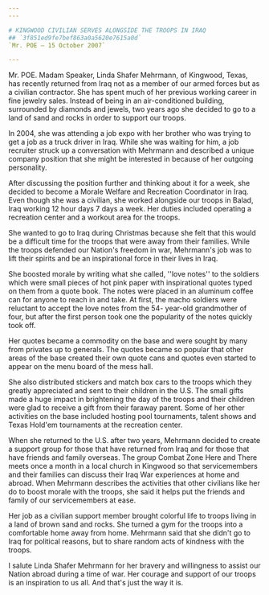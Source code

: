 ```yaml
---
---

# KINGWOOD CIVILIAN SERVES ALONGSIDE THE TROOPS IN IRAQ
## `3f851ed9fe7bef863a0a5620e7615a0d`
`Mr. POE — 15 October 2007`

---
```



Mr. POE. Madam Speaker, Linda Shafer Mehrmann, of Kingwood, Texas, 
has recently returned from Iraq not as a member of our armed forces but 
as a civilian contractor. She has spent much of her previous working 
career in fine jewelry sales. Instead of being in an air-conditioned 
building, surrounded by diamonds and jewels, two years ago she decided 
to go to a land of sand and rocks in order to support our troops.

In 2004, she was attending a job expo with her brother who was trying 
to get a job as a truck driver in Iraq. While she was waiting for him, 
a job recruiter struck up a conversation with Mehrmann and described a 
unique company position that she might be interested in because of her 
outgoing personality.

After discussing the position further and thinking about it for a 
week, she decided to become a Morale Welfare and Recreation Coordinator 
in Iraq. Even though she was a civilian, she worked alongside our 
troops in Balad, Iraq working 12 hour days 7 days a week. Her duties 
included operating a recreation center and a workout area for the 
troops.

She wanted to go to Iraq during Christmas because she felt that this 
would be a difficult time for the troops that were away from their 
families. While the troops defended our Nation's freedom in war, 
Mehrmann's job was to lift their spirits and be an inspirational force 
in their lives in Iraq.

She boosted morale by writing what she called, ''love notes'' to the 
soldiers which were small pieces of hot pink paper with inspirational 
quotes typed on them from a quote book. The notes were placed in an 
aluminum coffee can for anyone to reach in and take. At first, the 
macho soldiers were reluctant to accept the love notes from the 54-
year-old grandmother of four, but after the first person took one the 
popularity of the notes quickly took off.

Her quotes became a commodity on the base and were sought by many 
from privates up to generals. The quotes became so popular that other 
areas of the base created their own quote cans and quotes even started 
to appear on the menu board of the mess hall.

She also distributed stickers and match box cars to the troops which 
they greatly appreciated and sent to their children in the U.S. The 
small gifts made a huge impact in brightening the day of the troops and 
their children were glad to receive a gift from their faraway parent. 
Some of her other activities on the base included hosting pool 
tournaments, talent shows and Texas Hold'em tournaments at the 
recreation center.

When she returned to the U.S. after two years, Mehrmann decided to 
create a support group for those that have returned from Iraq and for 
those that have friends and family overseas. The group Combat Zone Here 
and There meets once a month in a local church in Kingwood so that 
servicemembers and their families can discuss their Iraq War 
experiences at home and abroad. When Mehrmann describes the activities 
that other civilians like her do to boost morale with the troops, she 
said it helps put the friends and family of our servicemembers at ease.

Her job as a civilian support member brought colorful life to troops 
living in a land of brown sand and rocks. She turned a gym for the 
troops into a comfortable home away from home. Mehrmann said that she 
didn't go to Iraq for political reasons, but to share random acts of 
kindness with the troops.

I salute Linda Shafer Mehrmann for her bravery and willingness to 
assist our Nation abroad during a time of war. Her courage and support 
of our troops is an inspiration to us all. And that's just the way it 
is.




